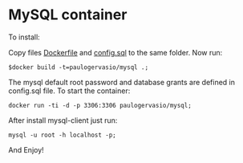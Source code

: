 # MySQL container

To install:

Copy files [Dockerfile](https://raw.githubusercontent.com/paulogervasio/docker/master/mysql/Dockerfile) and [config.sql](https://raw.githubusercontent.com/paulogervasio/docker/master/mysql/config.sql) to the same folder.
Now run:
```
$docker build -t=paulogervasio/mysql .;

```

The mysql default root password and database grants are defined in config.sql file. 
To start the container:

```
docker run -ti -d -p 3306:3306 paulogervasio/mysql;
``` 

After install mysql-client just run:
```
mysql -u root -h localhost -p;
```

And Enjoy!

